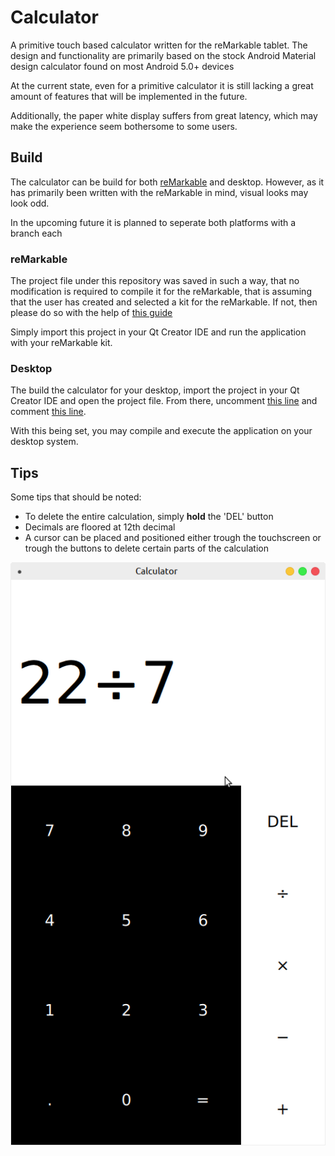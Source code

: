 # Calculator

A primitive touch based calculator written for the reMarkable tablet.
The design and functionality are primarily based on the stock Android
Material design calculator found on most Android 5.0+ devices

At the current state, even for a primitive calculator it is still
lacking a great amount of features that will be implemented in the future.

Additionally, the paper white display suffers from great latency, which may
make the experience seem bothersome to some users.

## Build

The calculator can be build for both [reMarkable](http://remarkablewiki.com/index.php?title=Setting_up_Qt_Creator) and desktop. However,
as it has primarily been written with the reMarkable in mind, visual looks may look odd.

In the upcoming future it is planned to seperate both platforms with a branch each

### reMarkable
The project file under this repository was saved in such a way, that no modification is required to compile it for the reMarkable, that is assuming that the user has created and selected a kit for the reMarkable. If not, then please do so with the help of [this guide](http://remarkablewiki.com/index.php?title=Setting_up_Qt_Creator)

Simply import this project in your Qt Creator IDE and run the application with your reMarkable kit.

### Desktop
The build the calculator for your desktop, import the project in your Qt Creator IDE and open the project file. From there, uncomment [this line](https://github.com/reHackable/Calculator/blob/master/Calculator.pro#L7) and comment [this line](https://github.com/reHackable/Calculator/blob/master/Calculator.pro#L10).

With this being set, you may compile and execute the application on your desktop system.

## Tips

Some tips that should be noted:

- To delete the entire calculation, simply **hold** the 'DEL' button
- Decimals are floored at 12th decimal
- A cursor can be placed and positioned either trough the touchscreen or trough the buttons to delete certain parts of the calculation

![Desktop emulation](./Screenshot.png)
